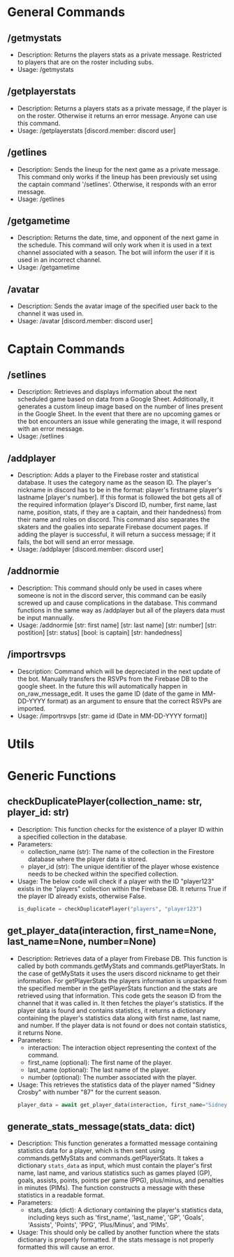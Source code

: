# General Commands

## /getmystats
- Description: Returns the players stats as a private message. Restricted to players that are on the roster including subs.
- Usage: /getmystats
  
## /getplayerstats 
- Description: Returns a players stats as a private message, if the player is on the roster. Otherwise it returns an error message. Anyone can use this command.
- Usage: /getplayerstats [discord.member: discord user]

## /getlines
- Description: Sends the lineup for the next game as a private message. This command only works if the lineup has been previously set using the captain command '/setlines'. Otherwise, it responds with an error message.
- Usage: /getlines

## /getgametime
- Description: Returns the date, time, and opponent of the next game in the schedule. This command will only work when it is used in a text channel associated with a season. The bot will inform the user if it is used in an incorrect channel.
- Usage: /getgametime

## /avatar
- Description: Sends the avatar image of the specified user back to the channel it was used in.
- Usage: /avatar [discord.member: discord user]

# Captain Commands
## /setlines 
- Description: Retrieves and displays information about the next scheduled game based on data from a Google Sheet. Additionally, it generates a custom lineup image based on the number of lines present in the Google Sheet. In the event that there are no upcoming games or the bot encounters an issue while generating the image, it will respond with an error message.
- Usage: /setlines

## /addplayer
- Description: Adds a player to the Firebase roster and statistical database. It uses the category name as the season ID. The player's nickname in discord has to be in the format: player's firstname player's lastname [player's number]. If this format is followed the bot gets all of the required information (player's Discord ID, number, first name, last name, position, stats, if they are a captain, and their handedness) from their name and roles on discord. This command also separates the skaters and the goalies into separate Firebase document pages. If adding the player is successful, it will return a success message; if it fails, the bot will send an error message.
- Usage: /addplayer [discord.member: discord user]

## /addnormie
- Description: This command should only be used in cases where someone is not in the discord server, this command can be easily screwed up and cause complications in the database. This command functions in the same way as /addplayer but all of the players data must be input mannually.
- Usage: /addnormie [str: first name] [str: last name] [str: number] [str: postition] [str: status] [bool: is captain] [str: handedness]

## /importrsvps
- Description: Command which will be depreciated in the next update of the bot. Manually transfers the RSVPs from the Firebase DB to the google sheet. In the future this will automatically happen in on_raw_message_edit. It uses the game ID (date of the game in MM-DD-YYYY format) as an argument to ensure that the correct RSVPs are imported.
- Usage: /importrsvps [str: game id (Date in MM-DD-YYYY format)]

# Utils 
# Generic Functions #
## checkDuplicatePlayer(collection_name: str, player_id: str)
- Description: This function checks for the existence of a player ID within a specified collection in the database.
- Parameters:
  - collection_name (str): The name of the collection in the Firestore database where the player data is stored.
  - player_id (str): The unique identifier of the player whose existence needs to be checked within the specified collection.
- Usage: The below code will check if a player with the ID "player123" exists in the "players" collection within the Firebase DB. It returns True if the player ID already exists, otherwise False.
  ```python
  is_duplicate = checkDuplicatePlayer("players", "player123")
  ```

## get_player_data(interaction, first_name=None, last_name=None, number=None)
- Description: Retrieves data of a player from Firebase DB. This function is called by both commands.getMyStats and commands.getPlayerStats. In the case of getMyStats it uses the users discord nickname to get their information. For getPlayerStats the players information is unpacked from the specified member in the getPlayerStats function and the stats are retrieved using that information. This code gets the season ID from the channel that it was called in. It then fetches the player's statistics.
If the player data is found and contains statistics, it returns a dictionary containing the player's statistics data along with first name, last name, and number. If the player data is not found or does not contain statistics, it returns None.
- Parameters:
  - interaction: The interaction object representing the context of the command.
  - first_name (optional): The first name of the player.
  - last_name (optional): The last name of the player.
  - number (optional): The number associated with the player.
- Usage: This retrieves the statistics data of the player named "Sidney Crosby" with number "87" for the current season. 
  ```python
  player_data = await get_player_data(interaction, first_name="Sidney", last_name="Crosby", number="87")
  ```

## generate_stats_message(stats_data: dict)
- Description: This function generates a formatted message containing statistics data for a player, which is then sent using commands.getMyStats and commands.getPlayerStats.  It takes a dictionary `stats_data` as input, which must contain the player's first name, last name, and various statistics such as games played (GP), goals, assists, points, points per game (PPG), plus/minus, and penalties in minutes (PIMs). The function constructs a message with these statistics in a readable format.
- Parameters:
  - stats_data (dict): A dictionary containing the player's statistics data, including keys such as 'first_name', 'last_name', 'GP', 'Goals', 'Assists', 'Points', 'PPG', 'Plus/Minus', and 'PIMs'.
- Usage: This should only be called by another function where the stats dictionary is properly formatted. If the stats message is not properly formatted this will cause an error.

  

